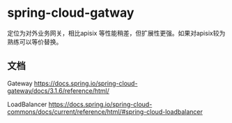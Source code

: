 # spring-cloud-gatway

定位为对外业务网关，相比apisix 等性能稍差，但扩展性更强。如果对apisix较为熟练可以等价替换。

## 文档
Gateway
https://docs.spring.io/spring-cloud-gateway/docs/3.1.6/reference/html/

LoadBalancer
https://docs.spring.io/spring-cloud-commons/docs/current/reference/html/#spring-cloud-loadbalancer
